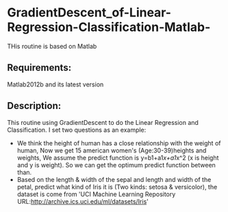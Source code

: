 # GradientDescent_of-Linear-Regression-Classification-Matlab-
THis routine is based on Matlab 
## Requirements:
Matlab2012b and its latest version
## Description:
This routine using GradientDescent to do the Linear Regression and Classification. I set two questions as an example:
* We think the height of human has a close relationship with the weight of human, Now we get 15 american women's (Age:30-39)heights and weights, We assume the predict function is y=b1+a1*x+a1*x^2 (x is height and y is weight). So we can get the optimum predict function between than.
* Based on the length & width of the sepal and length and width of the petal, predict what kind of Iris it is (Two kinds: setosa & versicolor), the dataset is come from 'UCI Machine Learning Repository URL:http://archive.ics.uci.edu/ml/datasets/Iris'

